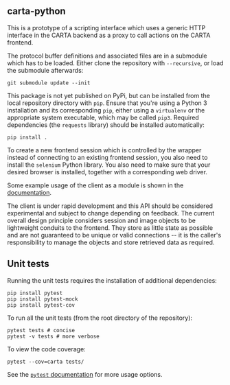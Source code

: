 carta-python
------------

This is a prototype of a scripting interface which uses a generic HTTP interface in the CARTA backend as a proxy to call actions on the CARTA frontend.

The protocol buffer definitions and associated files are in a submodule which has to be loaded. Either clone the repository with `--recursive`, or load the submodule afterwards:

    git submodule update --init

This package is not yet published on PyPi, but can be installed from the local repository directory with `pip`. Ensure that you're using a Python 3 installation and its corresponding `pip`, either using a `virtualenv` or the appropriate system executable, which may be called `pip3`. Required dependencies (the `requests` library) should be installed automatically:

    pip install .

To create a new frontend session which is controlled by the wrapper instead of connecting to an existing frontend session, you also need to install the `selenium` Python library. You also need to make sure that your desired browser is installed, together with a corresponding web driver.

Some example usage of the client as a module is shown in the [documentation](https://carta-python.readthedocs.io).

The client is under rapid development and this API should be considered experimental and subject to change depending on feedback. The current overall design principle considers session and image objects to be lightweight conduits to the frontend. They store as little state as possible and are not guaranteed to be unique or valid connections -- it is the caller's responsibility to manage the objects and store retrieved data as required.

Unit tests
----------

Running the unit tests requires the installation of additional dependencies:
```
pip install pytest
pip install pytest-mock
pip install pytest-cov
```

To run all the unit tests (from the root directory of the repository):
```
pytest tests # concise
pytest -v tests # more verbose
```

To view the code coverage:
```
pytest --cov=carta tests/
```

See the [`pytest` documentation](https://docs.pytest.org/) for more usage options.
